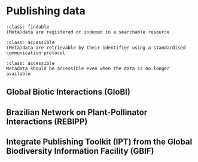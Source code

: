 # Publishing data


```{admonition} FAIR PRINCIPLE F4
:class: findable
(Meta)data are registered or indexed in a searchable resource
```

```{admonition} FAIR PRINCIPLE A1
:class: accessible
(Meta)data are retrievable by their identifier using a standardised communication protocol
```

```{admonition} FAIR PRINCIPLE A2
:class: accessible
Metadata should be accessible even when the data is no longer available
```

## Global Biotic Interactions (GloBI)

## Brazilian Network on Plant-Pollinator Interactions (REBIPP)

## Integrate Publishing Toolkit (IPT) from the Global Biodiversity Information Facility (GBIF)
